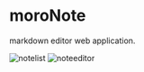# moroNote
markdown editor web application.

![notelist](https://github.com/YasuhiroOsajima/moroNote/images/notelist.jpg)
![noteeditor](https://github.com/YasuhiroOsajima/moroNote/images/noteeditor.jpg)

